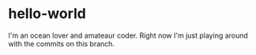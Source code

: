 # hello-world

I'm an ocean lover and amateaur coder.
Right now I'm just playing around with the commits on this branch.
